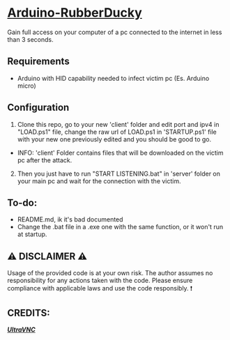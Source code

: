 # [Arduino-RubberDucky](https://github.com/EmaBixD/Arduino-RubberDucky)
Gain full access on your computer of a pc connected to the internet in less than 3 seconds.

## Requirements
- Arduino with HID capability needed to infect victim pc (Es. Arduino micro)

## Configuration

1. Clone this repo, go to your new 'client' folder and edit port and ipv4 in "LOAD.ps1" file, change the raw url of LOAD.ps1 in 'STARTUP.ps1' file with your new one previously edited and you should be good to go.
- INFO: 'client' Folder contains files that will be downloaded on the victim pc after the attack.
2. Then you just have to run "START LISTENING.bat" in 'server' folder on your main pc and wait for the connection with the victim.

## To-do:
- README.md, ik it's bad documented
- Change the .bat file in a .exe one with the same function, or it won't run at startup.

## ⚠ DISCLAIMER ⚠
Usage of the provided code is at your own risk. The author assumes no responsibility for any actions taken with the code. Please ensure compliance with applicable laws and use the code responsibly. ❗

## CREDITS:
***[UltraVNC](https://uvnc.com/)***
